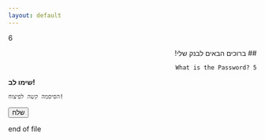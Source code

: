 ```yaml
---
layout: default
---
```

6
<script>
        function myFunction() {
            // alert("Hello! I am an alert box!");
            window.location.href = './2';
        }
</script>

<div dir="rtl">
## ברוכים הבאים לבנק שלי!


```shell
What is the Password? 5
```
</div>

**שימו לב!**
```shell
הסיסמה קשה לפיצוח!
```

<script>
        function myFunction() {
            // alert("Hello! I am an alert box!");
            window.location.href = './2';
        }
</script>
<button onclick="myFunction()">שלח</button>

end of file
